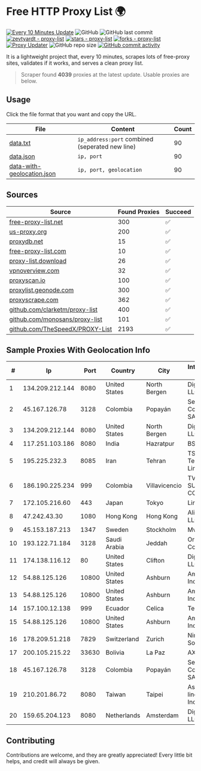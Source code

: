 
# Free HTTP Proxy List 🌍

[![Every 10 Minutes Update](https://github.com/mertguvencli/http-proxy-list/actions/workflows/main.yml/badge.svg?branch=main)](https://github.com/mertguvencli/http-proxy-list/actions/workflows/main.yml)
![GitHub](https://img.shields.io/github/license/mertguvencli/http-proxy-list)
![GitHub last commit](https://img.shields.io/github/last-commit/mertguvencli/http-proxy-list)
[![zevtyardt - proxy-list](https://img.shields.io/static/v1?label=zevtyardt&message=proxy-list&color=blue&logo=github)](https://github.com/zevtyardt/proxy-list "Go to GitHub repo")
[![stars - proxy-list](https://img.shields.io/github/stars/zevtyardt/proxy-list?style=social)](https://github.com/zevtyardt/proxy-list)
[![forks - proxy-list](https://img.shields.io/github/forks/zevtyardt/proxy-list?style=social)](https://github.com/zevtyardt/proxy-list)
[![Proxy Updater](https://github.com/zevtyardt/proxy-list/workflows/Proxy%20Updater/badge.svg)](https://github.com/zevtyardt/proxy-list/actions?query=workflow:"Proxy+Updater")
![GitHub repo size](https://img.shields.io/github/repo-size/zevtyardt/proxy-list)
[![GitHub commit activity](https://img.shields.io/github/commit-activity/m/zevtyardt/proxy-list?logo=commits)](https://github.com/zevtyardt/proxy-list/commits/main)

It is a lightweight project that, every 10 minutes, scrapes lots of free-proxy sites, validates if it works, and serves a clean proxy list.

> Scraper found **4039** proxies at the latest update. Usable proxies are below.

## Usage

Click the file format that you want and copy the URL.

|File|Content|Count|
|----|-------|-----|
|[data.txt](https://raw.githubusercontent.com/mertguvencli/http-proxy-list/main/proxy-list/data.txt)|`ip_address:port` combined (seperated new line)|90|
|[data.json](https://raw.githubusercontent.com/mertguvencli/http-proxy-list/main/proxy-list/data.json)|`ip, port`|90|
|[data-with-geolocation.json](https://raw.githubusercontent.com/mertguvencli/http-proxy-list/main/proxy-list/data-with-geolocation.json)|`ip, port, geolocation`|90|

## Sources

|Source|Found Proxies|Succeed|
|------|-------------|-------|
|[free-proxy-list.net](https://free-proxy-list.net)|300|✅|
|[us-proxy.org](https://www.us-proxy.org)|200|✅|
|[proxydb.net](http://proxydb.net)|15|✅|
|[free-proxy-list.com](https://free-proxy-list.com/?page=&port=&type%5B%5D=http&type%5B%5D=https&up_time=0&search=Search)|10|✅|
|[proxy-list.download](https://www.proxy-list.download/HTTP)|26|✅|
|[vpnoverview.com](https://vpnoverview.com/privacy/anonymous-browsing/free-proxy-servers)|32|✅|
|[proxyscan.io](https://www.proxyscan.io)|100|✅|
|[proxylist.geonode.com](https://proxylist.geonode.com/api/proxy-list?limit=300&page=1&sort_by=lastChecked&sort_type=desc&protocols=http,https)|300|✅|
|[proxyscrape.com](https://api.proxyscrape.com/v2/?request=displayproxies&protocol=http&timeout=10000&country=all&ssl=all&anonymity=all)|362|✅|
|[github.com/clarketm/proxy-list](https://raw.githubusercontent.com/clarketm/proxy-list/master/proxy-list-raw.txt)|400|✅|
|[github.com/monosans/proxy-list](https://raw.githubusercontent.com/monosans/proxy-list/main/proxies/http.txt)|101|✅|
|[github.com/TheSpeedX/PROXY-List](https://raw.githubusercontent.com/TheSpeedX/PROXY-List/master/http.txt)|2193|✅|


## Sample Proxies With Geolocation Info

|#|Ip|Port|Country|City|Internet Service Provider|
|-|--|----|-------|----|-------------------------|
|1|134.209.212.144|8080|United States|North Bergen|DigitalOcean, LLC|
|2|45.167.126.78|3128|Colombia|Popayán|Sepcom Comunicaciones SAS|
|3|134.209.212.144|8080|United States|North Bergen|DigitalOcean, LLC|
|4|117.251.103.186|8080|India|Hazratpur|BSNL Internet|
|5|195.225.232.3|8085|Iran|Tehran|TS Information Technology Limited|
|6|186.190.225.234|999|Colombia|Villavicencio|TV AZTECA SUCURSAL COLOMBIA|
|7|172.105.216.60|443|Japan|Tokyo|Linode, LLC|
|8|47.242.43.30|1080|Hong Kong|Hong Kong|Alibaba.com LLC|
|9|45.153.187.213|1347|Sweden|Stockholm|Mvps LTD|
|10|193.122.71.184|3128|Saudi Arabia|Jeddah|Oracle Corporation|
|11|174.138.116.12|80|United States|Clifton|DigitalOcean, LLC|
|12|54.88.125.126|10800|United States|Ashburn|Amazon.com, Inc.|
|13|54.88.125.126|10800|United States|Ashburn|Amazon.com, Inc.|
|14|157.100.12.138|999|Ecuador|Celica|Telconet S.A|
|15|54.88.125.126|10800|United States|Ashburn|Amazon.com, Inc.|
|16|178.209.51.218|7829|Switzerland|Zurich|Nine Internet Solutions AG|
|17|200.105.215.22|33630|Bolivia|La Paz|AXS Bolivia S. A.|
|18|45.167.126.78|3128|Colombia|Popayán|Sepcom Comunicaciones SAS|
|19|210.201.86.72|8080|Taiwan|Taipei|Asia Pacific On-line Services Inc.|
|20|159.65.204.123|8080|Netherlands|Amsterdam|DigitalOcean, LLC|



## Contributing

Contributions are welcome, and they are greatly appreciated! Every
little bit helps, and credit will always be given.

